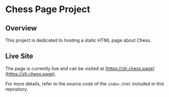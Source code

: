 # Chess Page Project

## Overview

This project is dedicated to hosting a static HTML page about Chess.

## Live Site

The page is currently live and can be visited at [https://zh.chess.page](https://zh.chess.page).

For more details, refer to the source code of the `index.html` included in this repository.

